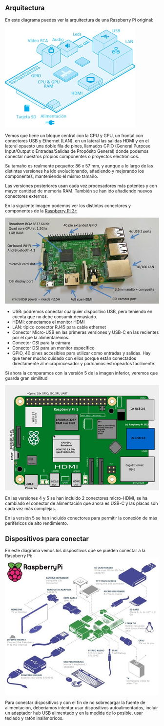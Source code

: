 ## Arquitectura

En este diagrama puedes ver la arquitectura de una Raspberry Pi original:

![Arquitectura de la Raspberry Pi](./images/bloques_reducida_75.jpg)

Vemos que tiene un bloque central con la CPU y GPU, un frontal con conectores USB y Ethernet (LAN), en un lateral las salidas HDMI y en el lateral opuesto una doble fila de pines, llamados GPIO (General Purpose Input/Output o Entradas/Salidas de Propósito General) donde podemos conectar nuestros propios componentes o proyectos electrónicos.

Su tamaño es realmente pequeño: 86 x 57 mm, y aunque a lo largo de las distintas versiones ha ido evolucionando, añadiendo y mejorando los componentes, manteniendo el mismo tamaño. 

Las versiones posteriores usan cada vez procesadores más potentes y con mayor cantidad de memoria RAM. También se han ido añadiendo nuevos conectores externos. 

En la siguiente imagen podemos ver los distintos conectores y componentes de  la [Raspberry Pi 3+](https://www.raspberrypi.com/products/raspberry-pi-3-model-b-plus/) 

![Componentes de la Raspberry Pi 3+](./images/Raspberry-Pi-3_reducida_75.jpg)


* USB: podremos conectar cualquier dispositivo USB, pero teniendo en cuenta que no debe consumir demasiado.
* HDMI: conectamos el monitor HDMI
* LAN: típico conector RJ45 para cable ethernet
* Conector Micro-USB en las primeras versiones y USB-C en las recientes por el que la alimentaremos.
* Conector CSI para la cámara
* Conector DSI para un monitor específico
* GPIO, 40 pines accesibles para utilizar como entradas y salidas. Hay que tener mucho cuidado con ellos porque están conectados directamente al microprocesador y podríamos estropearlos fácilmente.

Si ahora la comparamos con la versión 5 de la imagen inferior, veremos que guarda gran similitud

![Componentes de un Raspberry Pi 5](./images/RaspberryPi_5B_28-08-2024_reducida_75.jpg)


En las versiones 4 y 5 se han incluido 2 conectores micro-HDMI, se ha cambiado el conector de alimentación que ahora es USB-C y las placas son cada vez más complejas.

En la versión 5 se han incluido conectores para permitir la conexión de más periféricos de alto rendimiento.


## Dispositivos para conectar

En este diagrama vemos los dispositivos que se pueden conectar a la Raspberry Pi:
![Componentes de un Raspberry Pi 5](./images/raspberrypi-connections_reducida_75.jpg)

Para conectar dispositivos y con el fin de no sobrecargar la fuente de alimentación, deberíamos intentar usar dispositivos autoalimentados, incluir un adaptador hub USB alimentado y en la medida de lo posible, usar teclado y ratón inalámbricos.
